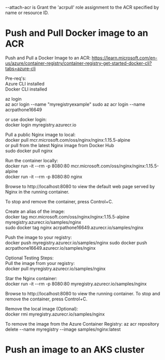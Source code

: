 --attach-acr is Grant the 'acrpull' role assignment to the ACR specified by name or resource ID.


# Push and Pull Docker image to an ACR  

Push and Pull a Docker Image to an ACR: https://learn.microsoft.com/en-us/azure/container-registry/container-registry-get-started-docker-cli?tabs=azure-cli  

Pre-req's:  
Azure CLI installed  
Docker CLI installed  

az login  
az acr login --name "myregistryexample" 
sudo az acr login --name acrpathone16649 

or use docker login:  
docker login myregistry.azurecr.io  

Pull a public Nginx image to local:  
docker pull mcr.microsoft.com/oss/nginx/nginx:1.15.5-alpine  
or pull from the latest Nginx image from Docker Hub    
sudo docker pull nginx

Run the container locally:  
docker run -it --rm -p 8080:80 mcr.microsoft.com/oss/nginx/nginx:1.15.5-alpine   
docker run -it --rm -p 8080:80 nginx 

Browse to http://localhost:8080 to view the default web page served by Nginx in the running container.  

To stop and remove the container, press Control+C.  

Create an alias of the image:  
docker tag mcr.microsoft.com/oss/nginx/nginx:1.15.5-alpine myregistry.azurecr.io/samples/nginx  
sudo docker tag nginx acrpathone16649.azurecr.io/samples/nginx

Push the image to your registry:  
docker push myregistry.azurecr.io/samples/nginx 
sudo docker push acrpathone16649.azurecr.io/samples/nginx

Optional Testing Steps:  
Pull the image from your registry:  
docker pull myregistry.azurecr.io/samples/nginx  

Star the Nginx container:  
docker run -it --rm -p 8080:80 myregistry.azurecr.io/samples/nginx  

Browse to http://localhost:8080 to view the running container.
To stop and remove the container, press Control+C.  

Remove the local image (Optional):  
docker rmi myregistry.azurecr.io/samples/nginx

To remove the image from the Azure Container Registry:
az acr repository delete --name myregistry --image samples/nginx:latest

# Push an image to an AKS cluster 
